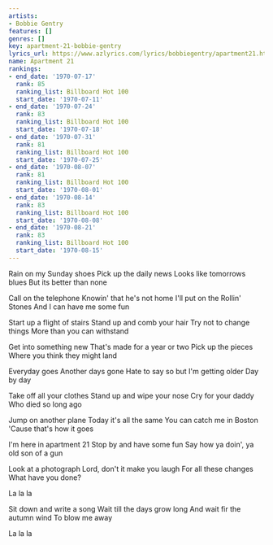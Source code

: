 ```yaml
---
artists:
- Bobbie Gentry
features: []
genres: []
key: apartment-21-bobbie-gentry
lyrics_url: https://www.azlyrics.com/lyrics/bobbiegentry/apartment21.html
name: Apartment 21
rankings:
- end_date: '1970-07-17'
  rank: 85
  ranking_list: Billboard Hot 100
  start_date: '1970-07-11'
- end_date: '1970-07-24'
  rank: 83
  ranking_list: Billboard Hot 100
  start_date: '1970-07-18'
- end_date: '1970-07-31'
  rank: 81
  ranking_list: Billboard Hot 100
  start_date: '1970-07-25'
- end_date: '1970-08-07'
  rank: 81
  ranking_list: Billboard Hot 100
  start_date: '1970-08-01'
- end_date: '1970-08-14'
  rank: 83
  ranking_list: Billboard Hot 100
  start_date: '1970-08-08'
- end_date: '1970-08-21'
  rank: 83
  ranking_list: Billboard Hot 100
  start_date: '1970-08-15'
---
```


Rain on my Sunday shoes
Pick up the daily news
Looks like tomorrows blues
But its better than none

Call on the telephone
Knowin' that he's not home
I'll put on the Rollin' Stones
And I can have me some fun

Start up a flight of stairs
Stand up and comb your hair
Try not to change things
More than you can withstand

Get into something new
That's made for a year or two
Pick up the pieces
Where you think they might land

Everyday goes
Another days gone
Hate to say so but I'm getting older
Day by day

Take off all your clothes
Stand up and wipe your nose
Cry for your daddy
Who died so long ago

Jump on another plane
Today it's all the same
You can catch me in Boston
'Cause that's how it goes

I'm here in apartment 21
Stop by and have some fun
Say how ya doin', ya old son of a gun

Look at a photograph
Lord, don't it make you laugh
For all these changes
What have you done?

La la la

Sit down and write a song
Wait till the days grow long
And wait fir the autumn wind
To blow me away

La la la



